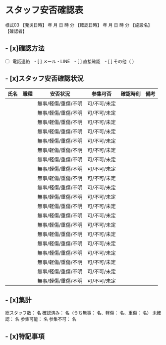 # スタッフ安否確認表
様式03
【発災日時】      年    月    日    時    分
【確認日時】      年    月    日    時    分
【施設名】                                        
【確認者】                                        
## - [x]確認方法
- [ ] 電話連絡　- [ ] メール・LINE　- [ ] 直接確認　- [ ] その他（                  ）
## - [x]スタッフ安否確認状況
| 氏名 | 職種 | 安否状況 | 参集可否 | 確認時刻 | 備考 |
| --- | --- | --- | --- | --- | --- |
|  |  | 無事/軽傷/重傷/不明 | 可/不可/未定 |  |  |
|  |  | 無事/軽傷/重傷/不明 | 可/不可/未定 |  |  |
|  |  | 無事/軽傷/重傷/不明 | 可/不可/未定 |  |  |
|  |  | 無事/軽傷/重傷/不明 | 可/不可/未定 |  |  |
|  |  | 無事/軽傷/重傷/不明 | 可/不可/未定 |  |  |
|  |  | 無事/軽傷/重傷/不明 | 可/不可/未定 |  |  |
|  |  | 無事/軽傷/重傷/不明 | 可/不可/未定 |  |  |
|  |  | 無事/軽傷/重傷/不明 | 可/不可/未定 |  |  |
|  |  | 無事/軽傷/重傷/不明 | 可/不可/未定 |  |  |
|  |  | 無事/軽傷/重傷/不明 | 可/不可/未定 |  |  |
|  |  | 無事/軽傷/重傷/不明 | 可/不可/未定 |  |  |
|  |  | 無事/軽傷/重傷/不明 | 可/不可/未定 |  |  |
|  |  | 無事/軽傷/重傷/不明 | 可/不可/未定 |  |  |
|  |  | 無事/軽傷/重傷/不明 | 可/不可/未定 |  |  |
|  |  | 無事/軽傷/重傷/不明 | 可/不可/未定 |  |  |
|  |  | 無事/軽傷/重傷/不明 | 可/不可/未定 |  |  |
|  |  | 無事/軽傷/重傷/不明 | 可/不可/未定 |  |  |
|  |  | 無事/軽傷/重傷/不明 | 可/不可/未定 |  |  |
|  |  | 無事/軽傷/重傷/不明 | 可/不可/未定 |  |  |
|  |  | 無事/軽傷/重傷/不明 | 可/不可/未定 |  |  |

## - [x]集計
総スタッフ数：        名
確認済み：          名（うち無事：    名、軽傷：    名、重傷：    名）
未確認：            名
参集可能：          名
参集不可：          名
## - [x]特記事項
